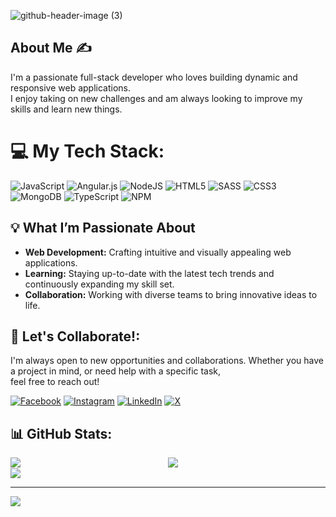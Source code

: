 ![github-header-image (3)](https://github.com/MadoNgom/MadoNgom/assets/97602589/9b534c05-9012-440c-9545-9ba515ce8e2f)

## About Me ✍
I'm a passionate full-stack developer who loves building dynamic and responsive web applications. <br/>
I enjoy taking on new challenges and am always looking to improve my skills and learn new things.
# 💻 My Tech Stack:
![JavaScript](https://img.shields.io/badge/javascript-%23323330.svg?style=for-the-badge&logo=javascript&logoColor=%23F7DF1E) ![Angular.js](https://img.shields.io/badge/angular.js-%23E23237.svg?style=for-the-badge&logo=angularjs&logoColor=white) ![NodeJS](https://img.shields.io/badge/node.js-6DA55F?style=for-the-badge&logo=node.js&logoColor=white) ![HTML5](https://img.shields.io/badge/html5-%23E34F26.svg?style=for-the-badge&logo=html5&logoColor=white) ![SASS](https://img.shields.io/badge/SASS-hotpink.svg?style=for-the-badge&logo=SASS&logoColor=white) ![CSS3](https://img.shields.io/badge/css3-%231572B6.svg?style=for-the-badge&logo=css3&logoColor=white) ![MongoDB](https://img.shields.io/badge/MongoDB-%234ea94b.svg?style=for-the-badge&logo=mongodb&logoColor=white) ![TypeScript](https://img.shields.io/badge/typescript-%23007ACC.svg?style=for-the-badge&logo=typescript&logoColor=white) ![NPM](https://img.shields.io/badge/NPM-%23CB3837.svg?style=for-the-badge&logo=npm&logoColor=white)
## 💡 What I’m Passionate About
- **Web Development:** Crafting intuitive and visually appealing web applications.
- **Learning:** Staying up-to-date with the latest tech trends and continuously expanding my skill set.
- **Collaboration:** Working with diverse teams to bring innovative ideas to life.
## 🤝 Let's Collaborate!:
I'm always open to new opportunities and collaborations. Whether you have a project in mind, or need help with a specific task, <br/>  feel free to reach out!

[![Facebook](https://img.shields.io/badge/Facebook-%231877F2.svg?logo=Facebook&logoColor=white)](https://www.facebook.com/mala.ngom/?locale=fr_FR) [![Instagram](https://img.shields.io/badge/Instagram-%23E4405F.svg?logo=Instagram&logoColor=white)](https://instagram.com/_malaado_) [![LinkedIn](https://img.shields.io/badge/LinkedIn-%230077B5.svg?logo=linkedin&logoColor=white)](https://www.linkedin.com/in/malado-ngom/) [![X](https://img.shields.io/badge/X-black.svg?logo=X&logoColor=white)](https://x.com/MaladoNgom) 

## 📊 GitHub Stats:

<div>

  <div style="display: flex; justify-content: space-between;">
    <img src="https://github-readme-streak-stats.herokuapp.com/?user=MadoNgom&theme=onedark&hide_border=false" />
      <img src="https://github-readme-stats.vercel.app/api?username=MadoNgom&theme=onedark&hide_border=false&include_all_commits=false&count_private=false" /><br/>
  
  </div>
    <img src="https://github-readme-stats.vercel.app/api/top-langs/?username=MadoNgom&theme=onedark&hide_border=false&include_all_commits=false&count_private=false&layout=compact" />
</div>

---
[![](https://visitcount.itsvg.in/api?id=MadoNgom&label=60&color=5&icon=6&pretty=false)](https://visitcount.itsvg.in)

<!-- Proudly created with GPRM ( https://gprm.itsvg.in ) -->
